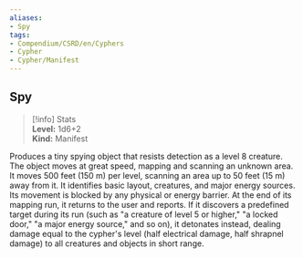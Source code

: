 ```yaml
---
aliases:
- Spy
tags:
- Compendium/CSRD/en/Cyphers
- Cypher
- Cypher/Manifest
---
```


  
## Spy  
>[!info] Stats  
> **Level:** 1d6+2  
> **Kind:** Manifest
  
Produces a tiny spying object that resists detection as a level 8 creature. The object moves at great speed, mapping and scanning an unknown area. It moves 500 feet (150 m) per level, scanning an area up to 50 feet (15 m) away from it. It identifies basic layout, creatures, and major energy sources. Its movement is blocked by any physical or energy barrier. At the end of its mapping run, it returns to the user and reports. If it discovers a predefined target during its run (such as "a creature of level 5 or higher," "a locked door," "a major energy source," and so on), it detonates instead, dealing damage equal to the cypher's level (half electrical damage, half shrapnel damage) to all creatures and objects in short range.